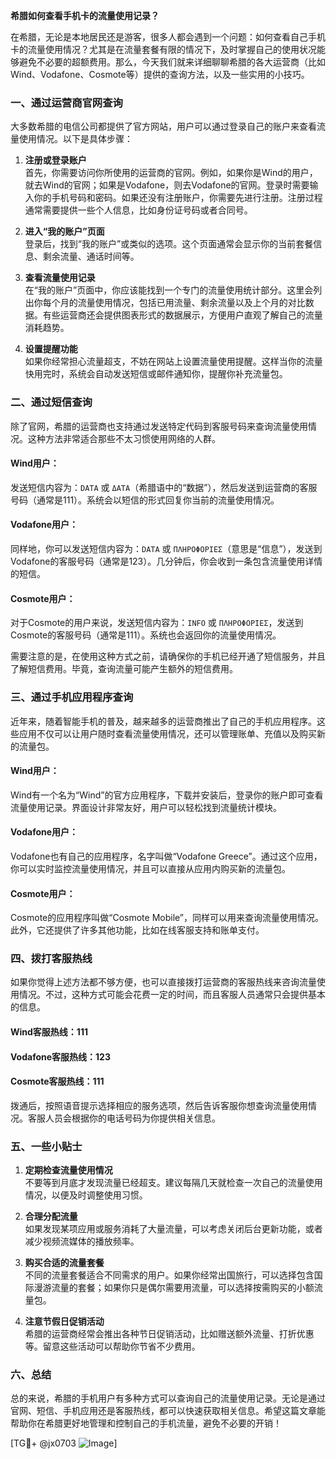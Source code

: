 **希腊如何查看手机卡的流量使用记录？**

在希腊，无论是本地居民还是游客，很多人都会遇到一个问题：如何查看自己手机卡的流量使用情况？尤其是在流量套餐有限的情况下，及时掌握自己的使用状况能够避免不必要的超额费用。那么，今天我们就来详细聊聊希腊的各大运营商（比如Wind、Vodafone、Cosmote等）提供的查询方法，以及一些实用的小技巧。

### 一、通过运营商官网查询

大多数希腊的电信公司都提供了官方网站，用户可以通过登录自己的账户来查看流量使用情况。以下是具体步骤：

1. **注册或登录账户**  
   首先，你需要访问你所使用的运营商的官网。例如，如果你是Wind的用户，就去Wind的官网；如果是Vodafone，则去Vodafone的官网。登录时需要输入你的手机号码和密码。如果还没有注册账户，你需要先进行注册。注册过程通常需要提供一些个人信息，比如身份证号码或者合同号。

2. **进入“我的账户”页面**  
   登录后，找到“我的账户”或类似的选项。这个页面通常会显示你的当前套餐信息、剩余流量、通话时间等。

3. **查看流量使用记录**  
   在“我的账户”页面中，你应该能找到一个专门的流量使用统计部分。这里会列出你每个月的流量使用情况，包括已用流量、剩余流量以及上个月的对比数据。有些运营商还会提供图表形式的数据展示，方便用户直观了解自己的流量消耗趋势。

4. **设置提醒功能**  
   如果你经常担心流量超支，不妨在网站上设置流量使用提醒。这样当你的流量快用完时，系统会自动发送短信或邮件通知你，提醒你补充流量包。

### 二、通过短信查询

除了官网，希腊的运营商也支持通过发送特定代码到客服号码来查询流量使用情况。这种方法非常适合那些不太习惯使用网络的人群。

#### Wind用户：
发送短信内容为：`DATA` 或 `ΔATΑ`（希腊语中的“数据”），然后发送到运营商的客服号码（通常是111）。系统会以短信的形式回复你当前的流量使用情况。

#### Vodafone用户：
同样地，你可以发送短信内容为：`DATA` 或 `ΠΛΗΡΟΦΟΡΙΕΣ`（意思是“信息”），发送到Vodafone的客服号码（通常是123）。几分钟后，你会收到一条包含流量使用详情的短信。

#### Cosmote用户：
对于Cosmote的用户来说，发送短信内容为：`INFO` 或 `ΠΛΗΡΟΦΟΡΙΕΣ`，发送到Cosmote的客服号码（通常是111）。系统也会返回你的流量使用情况。

需要注意的是，在使用这种方式之前，请确保你的手机已经开通了短信服务，并且了解短信费用。毕竟，查询流量可能产生额外的短信费用。

### 三、通过手机应用程序查询

近年来，随着智能手机的普及，越来越多的运营商推出了自己的手机应用程序。这些应用不仅可以让用户随时查看流量使用情况，还可以管理账单、充值以及购买新的流量包。

#### Wind用户：
Wind有一个名为“Wind”的官方应用程序，下载并安装后，登录你的账户即可查看流量使用记录。界面设计非常友好，用户可以轻松找到流量统计模块。

#### Vodafone用户：
Vodafone也有自己的应用程序，名字叫做“Vodafone Greece”。通过这个应用，你可以实时监控流量使用情况，并且可以直接从应用内购买新的流量包。

#### Cosmote用户：
Cosmote的应用程序叫做“Cosmote Mobile”，同样可以用来查询流量使用情况。此外，它还提供了许多其他功能，比如在线客服支持和账单支付。

### 四、拨打客服热线

如果你觉得上述方法都不够方便，也可以直接拨打运营商的客服热线来咨询流量使用情况。不过，这种方式可能会花费一定的时间，而且客服人员通常只会提供基本的信息。

#### Wind客服热线：111  
#### Vodafone客服热线：123  
#### Cosmote客服热线：111  

拨通后，按照语音提示选择相应的服务选项，然后告诉客服你想查询流量使用情况。客服人员会根据你的电话号码为你提供相关信息。

### 五、一些小贴士

1. **定期检查流量使用情况**  
   不要等到月底才发现流量已经超支。建议每隔几天就检查一次自己的流量使用情况，以便及时调整使用习惯。

2. **合理分配流量**  
   如果发现某项应用或服务消耗了大量流量，可以考虑关闭后台更新功能，或者减少视频流媒体的播放频率。

3. **购买合适的流量套餐**  
   不同的流量套餐适合不同需求的用户。如果你经常出国旅行，可以选择包含国际漫游流量的套餐；如果你只是偶尔需要用流量，可以选择按需购买的小额流量包。

4. **注意节假日促销活动**  
   希腊的运营商经常会推出各种节日促销活动，比如赠送额外流量、打折优惠等。留意这些活动可以帮助你节省不少费用。

### 六、总结

总的来说，希腊的手机用户有多种方式可以查询自己的流量使用记录。无论是通过官网、短信、手机应用还是客服热线，都可以快速获取相关信息。希望这篇文章能帮助你在希腊更好地管理和控制自己的手机流量，避免不必要的开销！

[TG💪+ @jx0703 ![Image](https://github.com/user-attachments/assets/dbca1d08-cadb-493c-b0ec-ad6f7a83f270)]